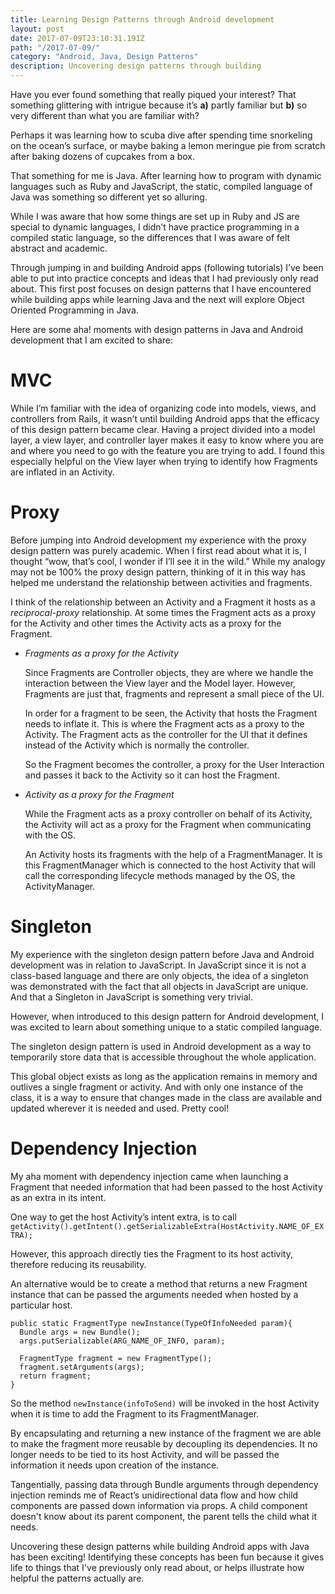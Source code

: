 ```yaml
---
title: Learning Design Patterns through Android development
layout: post
date: 2017-07-09T23:10:31.191Z
path: "/2017-07-09/"
category: "Android, Java, Design Patterns"
description: Uncovering design patterns through building
---
```


Have you ever found something that really piqued your interest? That something glittering with intrigue because it’s **a)** partly familiar but **b)** so very different than what you are familiar with?

Perhaps it was learning how to scuba dive after spending time snorkeling on the ocean’s surface, or maybe baking a lemon meringue pie from scratch after baking dozens of cupcakes from a box. 

That something for me is Java. After learning how to program with dynamic languages such as Ruby and JavaScript, the static, compiled language of Java was something so different yet so alluring. 

While I was aware that how some things are set up in Ruby and JS are special to dynamic languages, I didn’t have practice programming in a compiled static language, so the differences that I was aware of felt abstract and academic. 

Through jumping in and building Android apps (following tutorials) I’ve been able to put into practice concepts and ideas that I had previously only read about. This first post focuses on design patterns that I have encountered while building apps while learning Java and the next will explore Object Oriented Programming in Java.

Here are some aha! moments with design patterns in Java and Android development that I am excited to share: 

# MVC
  While I’m familiar with the idea of organizing code into models, views, and controllers from Rails, it wasn’t until building Android apps that the efficacy of this design pattern became clear. Having a project divided into a model layer, a view layer, and controller layer makes it easy to know where you are and where you need to go with the feature you are trying to add. I found this especially helpful on the View layer when trying to identify how Fragments are inflated in an Activity. 

# Proxy
  Before jumping into Android development my experience with the proxy design pattern was purely academic. When I first read about what it is, I thought “wow, that’s cool, I wonder if I’ll see it in the wild.” While my analogy may not be 100% the proxy design pattern, thinking of it in this way has helped me understand the relationship between activities and fragments.

  I think of the relationship between an Activity and a Fragment it hosts as a *reciprocal-proxy* relationship. At some times the Fragment acts as a proxy for the Activity and other times the Activity acts as a proxy for the Fragment.

  * *Fragments as a proxy for the Activity*

    Since Fragments are Controller objects, they are where we handle the interaction between the View layer and the Model layer. However, Fragments are just that, fragments and represent a small piece of the UI. 

    In order for a fragment to be seen, the Activity that hosts the Fragment needs to inflate it. This is where the Fragment acts as a proxy to the Activity. The Fragment acts as the controller for the UI that it defines instead of the Activity which is normally the controller. 

    So the Fragment becomes the controller, a proxy for the User Interaction and passes it back to the Activity so it can host the Fragment.


  * *Activity as a proxy for the Fragment*

    While the Fragment acts as a proxy controller on behalf of its Activity, the Activity will act as a proxy for the Fragment when communicating with the OS.

    An Activity hosts its fragments with the help of a FragmentManager. It is this FragmentManager which is connected to the host Activity that will call the corresponding lifecycle methods managed by the OS, the ActivityManager.

# Singleton

  My experience with the singleton design pattern before Java and Android development was in relation to JavaScript. In JavaScript since it is not a class-based language and there are only objects, the idea of a singleton was demonstrated with the fact that all objects in JavaScript are unique. And that a Singleton in JavaScript is something very trivial.

  However, when introduced to this design pattern for Android development, I was excited to learn about something unique to a static compiled language.

  The singleton design pattern is used in Android development as a way to temporarily store data that is accessible throughout the whole application.  

  This global object exists as long as the application remains in memory and outlives a single fragment or activity. And with only one instance of the class, it is a way to ensure that changes made in the class are available and updated wherever it is needed and used. Pretty cool!


# Dependency Injection  

  My aha moment with dependency injection came when launching a Fragment that needed information that had been passed to the host Activity as an extra in its intent. 

  One way to get the host Activity’s intent extra, is to call ```getActivity().getIntent().getSerializableExtra(HostActivity.NAME_OF_EXTRA);```

  However, this approach directly ties the Fragment to its host activity, therefore reducing its reusability.

  An alternative would be to create a method that returns a new Fragment instance that can be passed the arguments needed when hosted by a particular host.

    public static FragmentType newInstance(TypeOfInfoNeeded param){
      Bundle args = new Bundle();
      args.putSerializable(ARG_NAME_OF_INFO, param);

      FragmentType fragment = new FragmentType();
      fragment.setArguments(args);
      return fragment;
    }

  So the method ```newInstance(infoToSend)``` will be invoked in the host Activity when it is time to add the Fragment to its FragmentManager.

  By encapsulating and returning a new instance of the fragment we are able to make the fragment more reusable by decoupling its dependencies. It no longer needs to be tied to its host Activity, and will be passed the information it needs upon creation of the instance. 

  Tangentially, passing data through Bundle arguments through dependency injection reminds me of React’s unidirectional data flow and how child components are passed down information via props. A child component doesn't know about its parent component, the parent tells the child what it needs.


Uncovering these design patterns while building Android apps with Java has been exciting! Identifying these concepts has been fun because it gives life to things that I've previously only read about, or helps illustrate how helpful the patterns actually are.  
